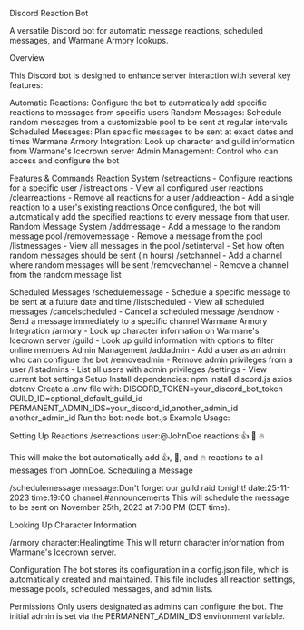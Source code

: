 Discord Reaction Bot

A versatile Discord bot for automatic message reactions, scheduled messages, and Warmane Armory lookups.

Overview

This Discord bot is designed to enhance server interaction with several key features:

  Automatic Reactions: Configure the bot to automatically add specific reactions to messages from specific users
  Random Messages: Schedule random messages from a customizable pool to be sent at regular intervals
  Scheduled Messages: Plan specific messages to be sent at exact dates and times
  Warmane Armory Integration: Look up character and guild information from Warmane's Icecrown server
  Admin Management: Control who can access and configure the bot
  
Features & Commands
  Reaction System
        /setreactions - Configure reactions for a specific user
        /listreactions - View all configured user reactions
        /clearreactions - Remove all reactions for a user
        /addreaction - Add a single reaction to a user's existing reactions
        Once configured, the bot will automatically add the specified reactions to every message from that user.
  Random Message System
        /addmessage - Add a message to the random message pool
        /removemessage - Remove a message from the pool
        /listmessages - View all messages in the pool
        /setinterval - Set how often random messages should be sent (in hours)
        /setchannel - Add a channel where random messages will be sent
        /removechannel - Remove a channel from the random message list
  
  Scheduled Messages
        /schedulemessage - Schedule a specific message to be sent at a future date and time
        /listscheduled - View all scheduled messages
        /cancelscheduled - Cancel a scheduled message
        /sendnow - Send a message immediately to a specific channel
Warmane Armory Integration
    /armory - Look up character information on Warmane's Icecrown server
    /guild - Look up guild information with options to filter online members
Admin Management
    /addadmin - Add a user as an admin who can configure the bot
    /removeadmin - Remove admin privileges from a user
    /listadmins - List all users with admin privileges
    /settings - View current bot settings
Setup
    Install dependencies: npm install discord.js axios dotenv
    Create a .env file with:
             DISCORD_TOKEN=your_discord_bot_token
             GUILD_ID=optional_default_guild_id
             PERMANENT_ADMIN_IDS=your_discord_id,another_admin_id
    another_admin_id
    Run the bot: node bot.js
Example Usage:

Setting Up Reactions
  /setreactions user:@JohnDoe reactions:👍 🎉 🔥

This will make the bot automatically add 👍, 🎉, and 🔥 reactions to all messages from JohnDoe.
Scheduling a Message

  /schedulemessage message:Don't forget our guild raid tonight! date:25-11-2023 time:19:00 channel:#announcements
  This will schedule the message to be sent on November 25th, 2023 at 7:00 PM (CET time).

Looking Up Character Information
  
  /armory character:Healingtime
This will return character information from Warmane's Icecrown server.

Configuration
The bot stores its configuration in a config.json file, which is automatically created and maintained. This file includes all reaction settings, message pools, scheduled messages, and admin lists.

Permissions
Only users designated as admins can configure the bot. The initial admin is set via the PERMANENT_ADMIN_IDS environment variable.
